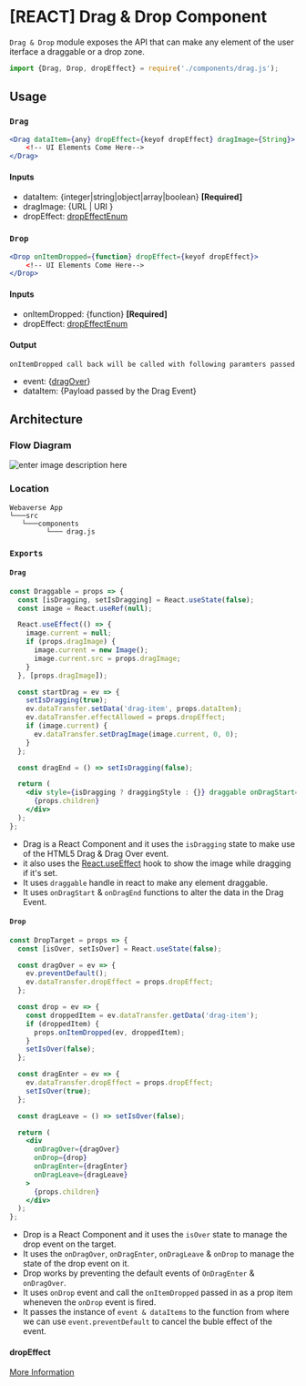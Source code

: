 
# [REACT] Drag & Drop Component

`Drag & Drop` module exposes the API that can make any element of the user iterface a draggable or a drop zone. 

```js
import {Drag, Drop, dropEffect} = require('./components/drag.js');
```

## Usage

### `Drag`

```jsx
<Drag dataItem={any} dropEffect={keyof dropEffect} dragImage={String}>
	<!-- UI Elements Come Here-->
</Drag>
```
#### Inputs
* dataItem: {integer|string|object|array|boolean} **[Required]**
* dragImage: {URL | URI }
* dropEffect: [dropEffectEnum](https://www.w3.org/TR/2010/WD-html5-20101019/dnd.html#dom-datatransfer-dropeffect)

### `Drop`

```jsx
<Drop onItemDropped={function} dropEffect={keyof dropEffect}>
	<!-- UI Elements Come Here-->
</Drop>
```
#### Inputs
* onItemDropped: {function} **[Required]**
* dropEffect: [dropEffectEnum](https://www.w3.org/TR/2010/WD-html5-20101019/dnd.html#dom-datatransfer-dropeffect)

#### Output
`onItemDropped call back will be called with following paramters passed`
* event: {[dragOver](https://www.w3.org/TR/2010/WD-html5-20101019/dnd.html#dndevents)}
* dataItem: {Payload passed by the Drag Event}


## Architecture

### Flow Diagram

![enter image description here](https://i.ibb.co/0n6500K/Drag-Drop-drawio.png)

### Location

```
Webaverse App
└───src
   └───components
         └─── drag.js
```

### `Exports`


#### `Drag`

```jsx
const Draggable = props => {
  const [isDragging, setIsDragging] = React.useState(false);
  const image = React.useRef(null);

  React.useEffect(() => {
    image.current = null;
    if (props.dragImage) {
      image.current = new Image();
      image.current.src = props.dragImage;
    }
  }, [props.dragImage]);

  const startDrag = ev => {
    setIsDragging(true);
    ev.dataTransfer.setData('drag-item', props.dataItem);
    ev.dataTransfer.effectAllowed = props.dropEffect;
    if (image.current) {
      ev.dataTransfer.setDragImage(image.current, 0, 0);
    }
  };

  const dragEnd = () => setIsDragging(false);

  return (
    <div style={isDragging ? draggingStyle : {}} draggable onDragStart={startDrag} onDragEnd={dragEnd}>
      {props.children}
    </div>
  );
};

```
- Drag is a React Component and it uses the `isDragging` state to make use of the HTML5 Drag & Drag Over event. 
- it also uses the [React.useEffect](https://reactjs.org/docs/hooks-effect.html) hook to show the image while dragging if it's set.
- It uses `draggable` handle in react to make any element draggable. 
- It uses `onDragStart` & `onDragEnd` functions to alter the data in the Drag Event.

#### `Drop`

```jsx
const DropTarget = props => {
  const [isOver, setIsOver] = React.useState(false);

  const dragOver = ev => {
    ev.preventDefault();
    ev.dataTransfer.dropEffect = props.dropEffect;
  };

  const drop = ev => {
    const droppedItem = ev.dataTransfer.getData('drag-item');
    if (droppedItem) {
      props.onItemDropped(ev, droppedItem);
    }
    setIsOver(false);
  };

  const dragEnter = ev => {
    ev.dataTransfer.dropEffect = props.dropEffect;
    setIsOver(true);
  };

  const dragLeave = () => setIsOver(false);

  return (
    <div
      onDragOver={dragOver}
      onDrop={drop}
      onDragEnter={dragEnter}
      onDragLeave={dragLeave}
    >
      {props.children}
    </div>
  );
};

```
- Drop is a React Component and it uses the `isOver` state to manage the drop event on the target.
- It uses the `onDragOver`, `onDragEnter`, `onDragLeave` & `onDrop` to manage the state of the drop event on it. 
- Drop works by preventing the default events of `OnDragEnter` & `onDragOver`.
- It uses `onDrop` event and call the `onItemDropped` passed in as a prop item wheneven the `onDrop` event is fired.
- It passes the instance of `event & dataItems` to the function from where we can use `event.preventDefault` to cancel the buble effect of the event.

#### dropEffect
[More Information](https://www.w3.org/TR/2010/WD-html5-20101019/dnd.html#dom-datatransfer-dropeffect)

